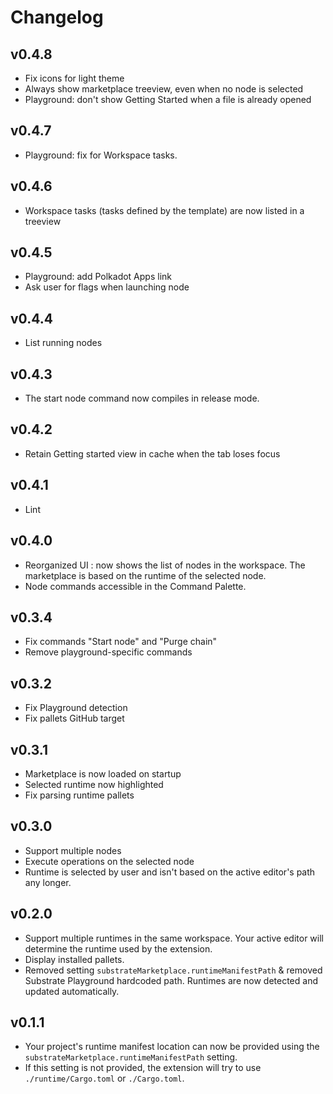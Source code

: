 # Changelog

## v0.4.8
* Fix icons for light theme
* Always show marketplace treeview, even when no node is selected
* Playground: don't show Getting Started when a file is already opened

## v0.4.7
* Playground: fix for Workspace tasks.

## v0.4.6
* Workspace tasks (tasks defined by the template) are now listed in a treeview

## v0.4.5
* Playground: add Polkadot Apps link
* Ask user for flags when launching node

## v0.4.4
* List running nodes

## v0.4.3
* The start node command now compiles in release mode.

## v0.4.2
* Retain Getting started view in cache when the tab loses focus

## v0.4.1
* Lint

## v0.4.0
* Reorganized UI : now shows the list of nodes in the workspace. The marketplace is based on the runtime of the selected node.
* Node commands accessible in the Command Palette.

## v0.3.4
* Fix commands "Start node" and "Purge chain"
* Remove playground-specific commands

## v0.3.2
* Fix Playground detection
* Fix pallets GitHub target

## v0.3.1
* Marketplace is now loaded on startup
* Selected runtime now highlighted
* Fix parsing runtime pallets

## v0.3.0
* Support multiple nodes
* Execute operations on the selected node
* Runtime is selected by user and isn't based on the active editor's path any longer.

## v0.2.0
* Support multiple runtimes in the same workspace. Your active editor will determine the runtime used by the extension.
* Display installed pallets.
* Removed setting `substrateMarketplace.runtimeManifestPath` & removed Substrate Playground hardcoded path. Runtimes are now detected and updated automatically.

## v0.1.1
* Your project's runtime manifest location can now be provided using the `substrateMarketplace.runtimeManifestPath` setting.
* If this setting is not provided, the extension will try to use `./runtime/Cargo.toml` or `./Cargo.toml`.